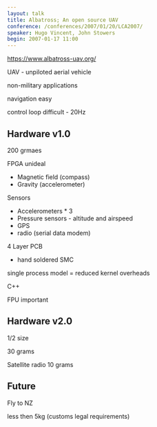 ```yaml
---
layout: talk
title: Albatross; An open source UAV
conference: /conferences/2007/01/20/LCA2007/
speaker: Hugo Vincent, John Stowers
begin: 2007-01-17 11:00
---
```

<https://www.albatross-uav.org/>

UAV - unpiloted aerial vehicle

non-military applications

navigation easy

control loop difficult - 20Hz

## Hardware v1.0

200 grmaes

FPGA unideal

* Magnetic field (compass)
* Gravity (accelerometer)

Sensors

* Accelerometers * 3
* Pressure sensors - altitude and airspeed
* GPS
* radio (serial data modem)

4 Layer PCB

* hand soldered SMC

single process model = reduced kernel overheads

C++

FPU important

## Hardware v2.0

1/2 size

30 grams

Satellite radio 10 grams

## Future

Fly to NZ

less then 5kg (customs legal requirements)
